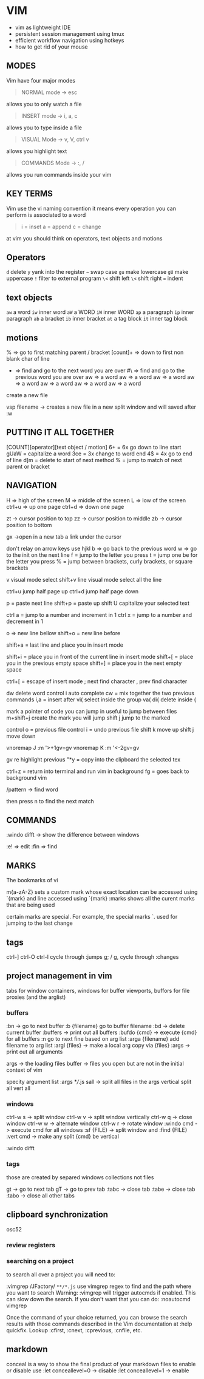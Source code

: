 # VIM

- vim as lightweight IDE
- persistent session management using tmux
- efficient workflow navigation using hotkeys
- how to get rid of your mouse

## MODES

Vim have four major modes

> NORMAL mode -> esc

allows you to only watch a file

> INSERT mode -> i, a, c

allows you to type inside a file

> VISUAL Mode -> v, V, ctrl v

allows you highlight text

> COMMANDS Mode -> :, /

allows you run commands inside your vim

## KEY TERMS

Vim use the vi naming convention it means every operation you can perform is associated to a word

> i = inset
> a = append
> c = change

at vim you should think on operators, text objects and motions

## Operators

`d` delete
`y` yank into the register
`~` swap case
`gu` make lowercase
`gU` make uppercase
`!` filter to external program
`\<` shift left
`\<` shift right
`=` indent

## text objects

`aw` a word
`iw` inner word
`aW` a WORD
`iW` inner WORD
`ap` a paragraph
`ip` inner paragraph
`ab` a bracket
`ib` inner bracket
`at` a tag block
`it` inner tag block

## motions

% => go to first matching parent / bracket
[count]+ => down to first non blank char of line

- => find and go to the next word you are over
  \#\ => find and go to the previous word you are over
  aw => a word
  aw => a word
  aw => a word
  aw => a word
  aw => a word
  aw => a word
  aw => a word

create a new file

vsp filename -> creates a new file in a new split window and will saved after :w

## PUTTING IT ALL TOGETHER

[COUNT][operator][text object / motion]
6+ = 6x go down to line start
gUaW = capitalize a word
3ce = 3x change to word end
4\$ = 4x go to end of line
d]m = delete to start of next method
% = jump to match of next parent or bracket

## NAVIGATION

H => high of the screen
M => middle of the screen
L => low of the screen
ctrl+u => up one page
ctrl+d => down one page

zt -> cursor position to top
zz -> cursor position to middle
zb -> cursor position to bottom

gx ->open in a new tab a link under the cursor

don't relay on arrow keys use hjkl
b => go back to the previous word
w => go to the init on the next line
f = jump to the letter you press
t = jump one be for the letter you press
% = jump between brackets, curly brackets, or square brackets

v visual mode select
shift+v line visual mode select all the line

ctrl+u jump half page up
ctrl+d jump half page down

p = paste next line
shift+p = paste up
shift U capitalize your selected text

ctrl a = jump to a number and increment in 1
ctrl x = jump to a number and decrement in 1

o => new line bellow
shift+o = new line before

shift+a = last line and place you in insert mode

shift+i = place you in front of the current line in insert mode
shift+[ = place you in the previous empty space
shift+] = place you in the next empty space

ctrl+[ = escape of insert mode
; next find character
, prev find character

dw delete word
control i auto complete
cw = mix together the two previous commands
i,a = insert after
vi( select inside the group
va(
di{ delete inside {

mark a pointer of code you can jump in
useful to jump between files
m+shift+j create the mark you will jump
shift j jump to the marked

control o = previous file
control i = undo previous file
shift k move up
shift j move down

vnoremap J :m '>+1<CR>gv=gv
vnoremap K :m '<-2<CR>gv=gv

gv re highlight previous
"\*y = copy into the clipboard the selected tex

ctrl+z = return into terminal and run vim in background
fg = goes back to background vim

/pattern -> find word

then press n to find the next match

## COMMANDS

:windo difft -> show the difference between windows

:e! => edit
:fin => find

## MARKS

The bookmarks of vi

m{a-zA-Z} sets a custom mark whose exact location can be accessed using \`{mark} and line accessed using \`{mark}
:marks shows all the curent marks that are being used

certain marks are special. For example, the special marks \`. used for jumping to the last change

## tags

ctrl-]
ctrl-O
ctrl-I cycle through :jumps
g; / g, cycle through :changes

## project management in vim

tabs for window containers,
windows for buffer viewports,
buffors for file proxies (and the arglist)

### buffers

:bn -> go to next buffer
:b {filename} go to buffer filename
:bd -> delete current buffer
:buffers -> print out all buffers
:bufdo {cmd} -> execute {cmd} for all buffers
:n go to next fine based on arg list
:arga {filename} add filename to arg list
:argl {files} -> make a local arg copy via {files}
:args -> print out all arguments

args -> the loading files
buffer -> files you open but are not in the initial context of vim

specity argument list
:args \*_\/_.js
sall -> split all files in the args
vertical split all
vert all

### windows

ctrl-w s -> split window
ctrl-w v -> split window vertically
ctrl-w q -> close window
ctrl-w w -> alternate window
ctrl-w r -> rotate window
:windo cmd -> execute cmd for all windows
:sf {FILE} -> split window and :find {FILE}
:vert cmd -> make any split {cmd} be vertical

:windo difft

### tags

those are created by separed windows collections not files

gt -> go to next tab
gT -> go to prev tab
:tabc -> close tab
:tabe -> close tab
:tabo -> close all other tabs

## clipboard synchronization

osc52

### review registers

### searching on a project

to search all over a project you will need to:

:vimgrep /JFactory/ `**/*.js`
use vimgrep regex to find and the path where you want to search
Warning: :vimgrep will trigger autocmds if enabled. This can slow down the search. If you don't want that you can do:
:noautocmd vimgrep

Once the command of your choice returned, you can browse the search results with those commands described in the Vim documentation at :help quickfix. Lookup :cfirst, :cnext, :cprevious, :cnfile, etc.

## markdown

conceal is a way to show the final product of your markdown files to enable or disable use
:let conceallevel=0 -> disable
:let conceallevel=1 -> enable

